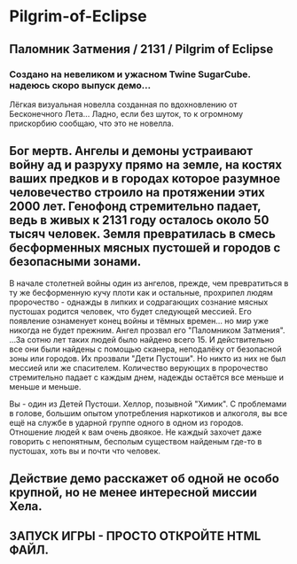 # Pilgrim-of-Eclipse
## Паломник Затмения / 2131 / Pilgrim of Eclipse
### Создано на невеликом и  ужасном Twine SugarCube. надеюсь скоро выпуск демо...

Лёгкая визуальная новелла созданная по вдохновлению от Бесконечного Лета... 
Ладно, если без шуток, то к огромному прискорбию сообщаю, что это не новелла. 

## Бог мертв. Ангелы и демоны устраивают войну ад и разруху прямо на земле, на костях ваших предков и в городах которое разумное человечество строило на протяжении этих 2000 лет. Генофонд стремительно падает, ведь в живых к 2131 году осталось около 50 тысяч человек. Земля превратилась в смесь бесформенных мясных пустошей и городов с безопасными зонами. 

В начале столетней войны один из ангелов, прежде, чем превратиться в ту же бесформенную кучу плоти как и остальные, прохрипел людям пророчество - однажды в липких и содрагающих сознание мясных пустошах родится человек, что будет следующей мессией. Его появление ознаменует конец войны и тёмных времен... но мир уже никогда не будет прежним. Ангел прозвал его "Паломником Затмения".
...За сотню лет таких людей было найдено всего 15. И действительно все они были найдены с помощью сканера, неподалёку от безопасной зоны или городов. Их прозвали "Дети Пустоши". Но никто из них не был мессией или же спасителем. Количество верующих в пророчество стремительно падает с каждым днем, надежды остаётся все меньше и меньше и меньше. 

Вы - один из Детей Пустоши. Хеллор, позывной "Химик". С проблемами в голове, большим опытом употребления наркотиков и алкоголя, вы все ещё на службе в ударной группе одного в одном из городов. Отношение людей к вам очень двоякое. Не каждый захочет даже говорить с непонятным, бесполым существом найденым где-то в пустошах, хоть вы и почти что человек. 

## Действие демо расскажет об одной не особо крупной, но не менее интересной миссии Хела. 
## ЗАПУСК ИГРЫ - ПРОСТО ОТКРОЙТЕ HTML ФАЙЛ.
